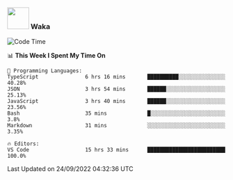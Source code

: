 ### <img src="https://media.giphy.com/media/VgCDAzcKvsR6OM0uWg/giphy.gif" width="50"> Waka

  <!--START_SECTION:waka-->
![Code Time](http://img.shields.io/badge/Code%20Time-890%20hrs%2053%20mins-blue)

📊 **This Week I Spent My Time On** 

```text
💬 Programming Languages: 
TypeScript               6 hrs 16 mins       ██████████░░░░░░░░░░░░░░░   40.28% 
JSON                     3 hrs 54 mins       ██████░░░░░░░░░░░░░░░░░░░   25.13% 
JavaScript               3 hrs 40 mins       ██████░░░░░░░░░░░░░░░░░░░   23.56% 
Bash                     35 mins             █░░░░░░░░░░░░░░░░░░░░░░░░   3.8% 
Markdown                 31 mins             ░░░░░░░░░░░░░░░░░░░░░░░░░   3.35%

🔥 Editors: 
VS Code                  15 hrs 33 mins      █████████████████████████   100.0%

```


 Last Updated on 24/09/2022 04:32:36 UTC
<!--END_SECTION:waka-->
